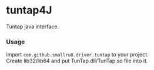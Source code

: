 # tuntap4J
Tuntap java interface.

### Usage
import ```com.github.smallru8.driver.tuntap``` to your project.  
Create lib32/lib64 and put TunTap.dll/TunTap.so file into it.
